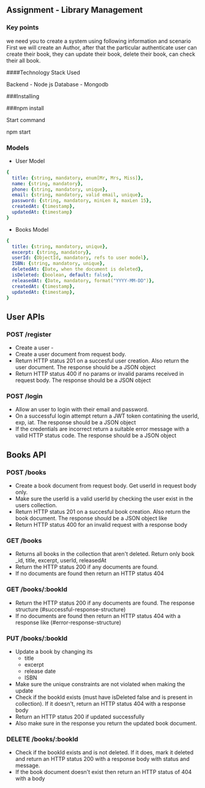 

## Assignment - Library Management

### Key points
we need you to create a system using following information and scenario
First we will create an Author, after that the particular authenticate user can create their book, they can update their book, delete their book, can check their all book.

####Technology Stack Used

 Backend - Node js
 Database - Mongodb

###Installing

###npm install

Start command

npm start

### Models
- User Model
```yaml
{ 
  title: {string, mandatory, enum[Mr, Mrs, Miss]},
  name: {string, mandatory},
  phone: {string, mandatory, unique},
  email: {string, mandatory, valid email, unique}, 
  password: {string, mandatory, minLen 8, maxLen 15},
  createdAt: {timestamp},
  updatedAt: {timestamp}
}
```

- Books Model
```yaml
{ 
  title: {string, mandatory, unique},
  excerpt: {string, mandatory}, 
  userId: {ObjectId, mandatory, refs to user model},
  ISBN: {string, mandatory, unique},
  deletedAt: {Date, when the document is deleted}, 
  isDeleted: {boolean, default: false},
  releasedAt: {Date, mandatory, format("YYYY-MM-DD")},
  createdAt: {timestamp},
  updatedAt: {timestamp},
}
```

## User APIs 
### POST /register
- Create a user -
- Create a user document from request body.
- Return HTTP status 201 on a succesful user creation. Also return the user document. The response should be a JSON object
- Return HTTP status 400 if no params or invalid params received in request body. The response should be a JSON object

### POST /login
- Allow an user to login with their email and password.
- On a successful login attempt return a JWT token contatining the userId, exp, iat. The response should be a JSON object 
- If the credentials are incorrect return a suitable error message with a valid HTTP status code. The response should be a JSON object

## Books API
### POST /books
- Create a book document from request body. Get userId in request body only.
- Make sure the userId is a valid userId by checking the user exist in the users collection.
- Return HTTP status 201 on a succesful book creation. Also return the book document. The response should be a JSON object like
- Return HTTP status 400 for an invalid request with a response body

### GET /books
- Returns all books in the collection that aren't deleted. Return only book _id, title, excerpt, userId, releasedAt
- Return the HTTP status 200 if any documents are found.
- If no documents are found then return an HTTP status 404 

### GET /books/:bookId
- Return the HTTP status 200 if any documents are found. The response structure (#successful-response-structure) 
- If no documents are found then return an HTTP status 404 with a response like (#error-response-structure) 

### PUT /books/:bookId
- Update a book by changing its
  - title
  - excerpt
  - release date
  - ISBN
- Make sure the unique constraints are not violated when making the update
- Check if the bookId exists (must have isDeleted false and is present in collection). If it doesn't, return an HTTP status 404 with a response body
- Return an HTTP status 200 if updated successfully 
- Also make sure in the response you return the updated book document. 

### DELETE /books/:bookId
- Check if the bookId exists and is not deleted. If it does, mark it deleted and return an HTTP status 200 with a response body with status and message.
- If the book document doesn't exist then return an HTTP status of 404 with a body



